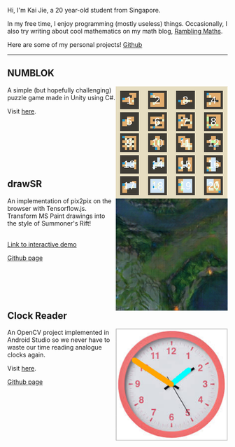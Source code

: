 Hi, I'm Kai Jie, a 20 year-old student from Singapore.

In my free time, I enjoy programming (mostly useless) things. Occasionally, I also try writing about cool mathematics on my math blog, [Rambling Maths](https://ramblingmaths.wordpress.com/).

Here are some of my personal projects! [Github](https://github.com/wongkj12)

---

## NUMBLOK 
<img style="float: right;" src="docs/temp.png"/>
A simple (but hopefully challenging) puzzle game made in Unity using C#. 

Visit [here](https://jkgnow.itch.io/numblok?secret=Y3TIcmz8VZtkA4AsdYdnAgCpgE).

<br><br><br><br><br><br>
## drawSR
<img style="float: right;" src="docs/sr.png"/>
An implementation of pix2pix on the browser with Tensorflow.js. Transform MS Paint drawings into the style of Summoner's Rift!<br><br>

[Link to interactive demo](https://wongkj12.github.io/drawSR/)


[Github page](https://github.com/wongkj12/drawSR)

<br><br><br><br>
## Clock Reader
<img style="float: right;" width="256" height="256" src="docs/final_clock.png"/>
An OpenCV project implemented in Android Studio so we never have to waste our time reading analogue clocks again.

Visit [here](https://wongkj12.github.io/clock-reader/).

[Github page](https://github.com/wongkj12/clock-reader)
